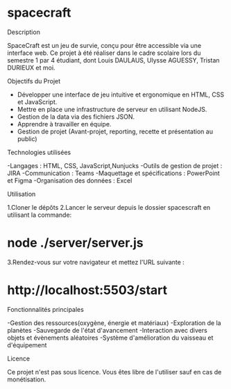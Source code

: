 # spacecraft

Description 

SpaceCraft est un jeu de survie, conçu pour être accessible via une interface web. Ce projet à été réaliser dans le cadre scolaire lors du semestre 1 par 4 étudiant, dont Louis DAULAUS, Ulysse AGUESSY, Tristan DURIEUX et moi. 

Objectifs du Projet

- Développer une interface de jeu intuitive et ergonomique en HTML, CSS et JavaScript.
- Mettre en place une infrastructure de serveur en utilisant NodeJS.
- Gestion de la data via des fichiers JSON.
- Apprendre à travailler en équipe.
- Gestion de projet (Avant-projet, reporting, recette et présentation au public)

Technologies utilisées

-Langages : HTML, CSS, JavaScript,Nunjucks
-Outils de gestion de projet : JIRA
-Communication : Teams
-Maquettage et spécifications : PowerPoint et Figma
-Organisation des données : Excel

Utilisation

1.Cloner le dépôts
2.Lancer le serveur depuis le dossier spacescraft en utilisant la commande: 
# node ./server/server.js
3.Rendez-vous sur votre navigateur et mettez l'URL suivante : 
# http://localhost:5503/start

Fonctionnalités principales

-Gestion des ressources(oxygène, énergie et matériaux)
-Exploration de la planètes 
-Sauvegarde de l'état d'avancement
-Interaction avec divers objets et évènements aléatoires
-Système d'amélioration du vaisseau et d'équipement

Licence

Ce projet n'est pas sous licence. Vous êtes libre de l'utiliser sauf en cas de monétisation.

